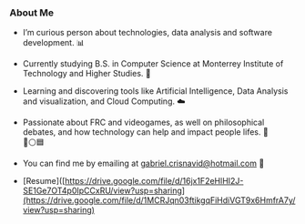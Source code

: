 ### About Me

- I’m curious person about technologies, data analysis and software development. 📊

- Currently studying B.S. in Computer Science at Monterrey Institute of Technology and Higher Studies. 📔

- Learning and discovering tools like Artificial Intelligence, Data Analysis and visualization, and Cloud Computing. ☁️

- Passionate about FRC and videogames, as well on philosophical debates, and how technology can help and impact people lifes. 🤖   
🔺⚪️🟦

- You can find me by emailing at gabriel.crisnavid@hotmail.com 📩

- [Resume]([https://drive.google.com/file/d/16jx1F2eHlHI2J-SE1Ge7OT4p0IpCCxRU/view?usp=sharing](https://drive.google.com/file/d/1MCRJqn03ftikgqFiHdiVGT9x6HmfrA7y/view?usp=sharing)
